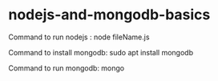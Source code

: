 # nodejs-and-mongodb-basics

Command to run nodejs : node fileName.js

Command to install mongodb: sudo apt install mongodb

Command to run mongodb: mongo

